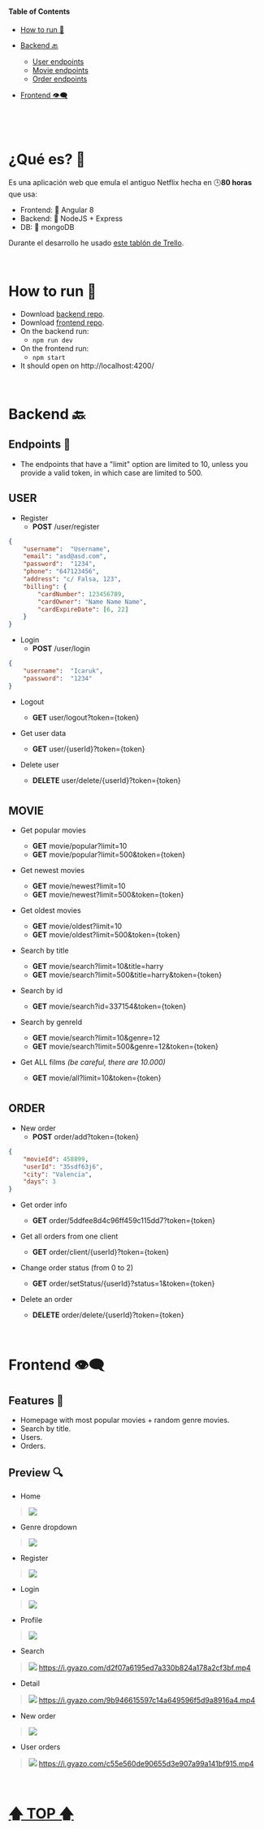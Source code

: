 
#

#### Table of Contents  

- [How to run 🚀](#How-to-run-)  
- [Backend 🔙](#Backend-) 
	- [User endpoints](#USER)
	- [Movie endpoints](#MOVIE)
	- [Order endpoints](#ORDER)

- [Frontend 👁‍🗨](#Frontend-)  

#



<br>

# ¿Qué es? 🌌

Es una aplicación web que emula el antiguo Netflix hecha en 🕒**80 horas** que usa:

- Frontend: 🧧 Angular 8 
- Backend: 🔸 NodeJS + Express
- DB: 🍃 mongoDB 

Durante el desarrollo he usado [este tablón de Trello](https://trello.com/b/XluaxT2E/viejonetflix).


<br>

# How to run 🚀

- Download [backend repo](https://github.com/Icaruk/viejoNetflix-b).
- Download [frontend repo](https://github.com/Icaruk/viejoNetflix-f).
- On the backend run:
	- `npm run dev`
- On the frontend run:
	- `npm start`
- It should open on http://localhost:4200/


<br>

# Backend 🔙

## **Endpoints** 📃

- The endpoints that have a "limit" option are limited to 10, unless you provide a valid token, in which case are limited to 500.


## USER

- Register
	- **POST** /user/register
```json
{
	"username":  "Username",
	"email": "asd@asd.com",
	"password":  "1234",
	"phone": "647123456",
	"address": "c/ Falsa, 123",
	"billing": {
		"cardNumber": 123456789,
		"cardOwner": "Name Name Name",
		"cardExpireDate": [6, 22]
	}
}
```

- Login
	- **POST** /user/login
```json
{
	"username":  "Icaruk",
	"password":  "1234"
}
```

- Logout
	- **GET** user/logout?token={token}
	
- Get user data
	- **GET** user/{userId}?token={token}

- Delete user
	- **DELETE** user/delete/{userId}?token={token}

#
## MOVIE

- Get popular movies
	- **GET** movie/popular?limit=10
	- **GET** movie/popular?limit=500&token={token}

- Get newest movies
	- **GET** movie/newest?limit=10
	- **GET** movie/newest?limit=500&token={token}

- Get oldest movies
	- **GET** movie/oldest?limit=10
	- **GET** movie/oldest?limit=500&token={token}

- Search by title
	- **GET** movie/search?limit=10&title=harry
	- **GET** movie/search?limit=500&title=harry&token={token}

- Search by id
	- **GET** movie/search?id=337154&token={token}

- Search by genreId
	- **GET** movie/search?limit=10&genre=12
	- **GET** movie/search?limit=500&genre=12&token={token}

- Get ALL films *(be careful, there are 10.000)*
	- **GET** movie/all?limit=10&token={token}


#
## ORDER

- New order
	- **POST** order/add?token={token}
```json
{
	"movieId": 458899,
	"userId": "35sdf63j6",
	"city": "Valencia",
	"days": 3
}
```

- Get order info
	- **GET** order/5ddfee8d4c96ff459c115dd7?token={token}

- Get all orders from one client
	- **GET** order/client/{userId}?token={token}

- Change order status (from 0 to 2)
	- **GET** order/setStatus/{userId}?status=1&token={token}

- Delete an order
	- **DELETE** order/delete/{userId}?token={token}



<br>

# Frontend 👁‍🗨

## Features 📃

- Homepage with most popular movies + random genre movies.
- Search by title.
- Users.
- Orders.


## Preview 🔍

- Home
> ![](https://i.gyazo.com/519f71b33bde9428c3fabd660d43aa1c.jpg)

- Genre dropdown
> ![](https://i.gyazo.com/06881dae3f950212a6318909bc65783f.png)

- Register
> ![](https://i.gyazo.com/86c7b8519bd18b50c92f71d1f41cef5b.png)

- Login
> ![](https://i.gyazo.com/d3ee62fe15b5bdee3a459cf675309432.png)

- Profile
> ![](https://i.gyazo.com/e8a56ea1f3ba321440d664e06ed93b7f.png)

- Search
> ![](https://i.gyazo.com/db65979413b9a0837926c0dde9fbde75.jpg)
> https://i.gyazo.com/d2f07a6195ed7a330b824a178a2cf3bf.mp4

- Detail
> ![](https://i.gyazo.com/184c987c56213ccde2be076c4dfe8fbd.jpg)
> https://i.gyazo.com/9b946615597c14a649596f5d9a8916a4.mp4

- New order
> ![](https://i.gyazo.com/62ccc27171926e9c00e34c8be21ea3d4.png)

- User orders
> ![](https://i.gyazo.com/82ed673e41059de6358875b8be871d43.png)
> https://i.gyazo.com/c55e560de90655d3e907a99a141bf915.mp4



<br>

# [🡅 TOP 🡅](#Table-of-Contents)  
